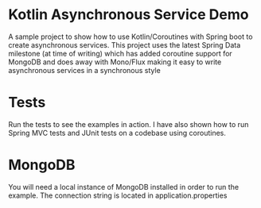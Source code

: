 # Kotlin Asynchronous Service Demo
A sample project to show how to use Kotlin/Coroutines with Spring boot to create asynchronous services.
This project uses the latest Spring Data milestone (at time of writing) which has added coroutine support for
MongoDB and does away with Mono/Flux making it easy to write asynchronous services in a synchronous style

# Tests
Run the tests to see the examples in action. I have also shown how to run Spring MVC tests and JUnit tests on a 
codebase using coroutines. 

# MongoDB
You will need a local instance of MongoDB installed in order to run the example. The connection string is located
in application.properties 
